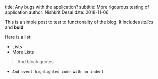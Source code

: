 title: Any bugs with the application?
subtitle: More rigourous testing of application
author: Nishkrit Desai
date: 2018-11-06

This is a simple post to test to functionality of the blog. It includes *italics* and **bold**

Here is a list:
* Lists
* More Lists

> And block quotes

*     And event highlighted code with an indent
